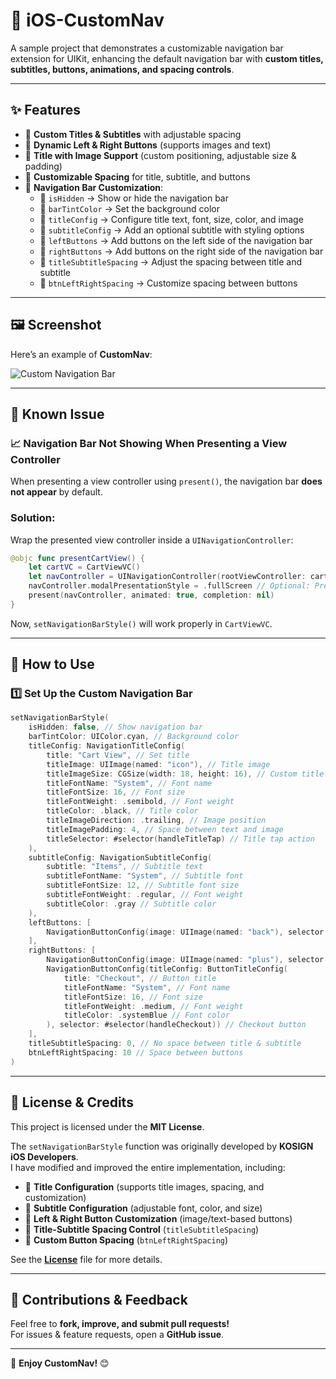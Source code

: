# 📱 iOS-CustomNav

A sample project that demonstrates a customizable navigation bar extension for UIKit, enhancing the default navigation bar with **custom titles, subtitles, buttons, animations, and spacing controls**.

---

## ✨ Features
- 🔹 **Custom Titles & Subtitles** with adjustable spacing
- 🔹 **Dynamic Left & Right Buttons** (supports images and text)
- 🔹 **Title with Image Support** (custom positioning, adjustable size & padding)
- 🔹 **Customizable Spacing** for title, subtitle, and buttons
- 🔹 **Navigation Bar Customization**:
  - 🔹 `isHidden` → Show or hide the navigation bar
  - 🔹 `barTintColor` → Set the background color
  - 🔹 `titleConfig` → Configure title text, font, size, color, and image
  - 🔹 `subtitleConfig` → Add an optional subtitle with styling options
  - 🔹 `leftButtons` → Add buttons on the left side of the navigation bar
  - 🔹 `rightButtons` → Add buttons on the right side of the navigation bar
  - 🔹 `titleSubtitleSpacing` → Adjust the spacing between title and subtitle
  - 🔹 `btnLeftRightSpacing` → Customize spacing between buttons

---

## 🖼 Screenshot 
Here’s an example of **CustomNav**:

![Custom Navigation Bar](https://github.com/user-attachments/assets/b764b4a0-a27a-4103-ac6d-b26cea745803)

---

## 📌 Known Issue
### 📈 **Navigation Bar Not Showing When Presenting a View Controller**
When presenting a view controller using `present()`, the navigation bar **does not appear** by default.

### **Solution:**
Wrap the presented view controller inside a `UINavigationController`:
```swift
@objc func presentCartView() {
    let cartVC = CartViewVC()
    let navController = UINavigationController(rootViewController: cartVC)
    navController.modalPresentationStyle = .fullScreen // Optional: Present full screen
    present(navController, animated: true, completion: nil)
}
```
Now, `setNavigationBarStyle()` will work properly in `CartViewVC`.

---

## 📌 How to Use
### **1️⃣ Set Up the Custom Navigation Bar**
```swift
setNavigationBarStyle(
    isHidden: false, // Show navigation bar
    barTintColor: UIColor.cyan, // Background color
    titleConfig: NavigationTitleConfig(
        title: "Cart View", // Set title
        titleImage: UIImage(named: "icon"), // Title image
        titleImageSize: CGSize(width: 18, height: 16), // Custom title image size
        titleFontName: "System", // Font name
        titleFontSize: 16, // Font size
        titleFontWeight: .semibold, // Font weight
        titleColor: .black, // Title color
        titleImageDirection: .trailing, // Image position
        titleImagePadding: 4, // Space between text and image
        titleSelector: #selector(handleTitleTap) // Title tap action
    ),
    subtitleConfig: NavigationSubtitleConfig(
        subtitle: "Items", // Subtitle text
        subtitleFontName: "System", // Subtitle font
        subtitleFontSize: 12, // Subtitle font size
        subtitleFontWeight: .regular, // Font weight
        subtitleColor: .gray // Subtitle color
    ),
    leftButtons: [
        NavigationButtonConfig(image: UIImage(named: "back"), selector: #selector(handleBack)) // Back button
    ],
    rightButtons: [
        NavigationButtonConfig(image: UIImage(named: "plus"), selector: #selector(handleAddItem)), // Plus button
        NavigationButtonConfig(titleConfig: ButtonTitleConfig(
            title: "Checkout", // Button title
            titleFontName: "System", // Font name
            titleFontSize: 16, // Font size
            titleFontWeight: .medium, // Font weight
            titleColor: .systemBlue // Font color
        ), selector: #selector(handleCheckout)) // Checkout button
    ],
    titleSubtitleSpacing: 0, // No space between title & subtitle
    btnLeftRightSpacing: 10 // Space between buttons
)
```

---

## 📄 License & Credits
This project is licensed under the **MIT License**.

The `setNavigationBarStyle` function was originally developed by **KOSIGN iOS Developers**.  
I have modified and improved the entire implementation, including:

- 🔹 **Title Configuration** (supports title images, spacing, and customization)
- 🔹 **Subtitle Configuration** (adjustable font, color, and size)
- 🔹 **Left & Right Button Customization** (image/text-based buttons)
- 🔹 **Title-Subtitle Spacing Control** (`titleSubtitleSpacing`)
- 🔹 **Custom Button Spacing** (`btnLeftRightSpacing`)

See the **[License](LICENSE)** file for more details.

---

## 🎯 Contributions & Feedback
Feel free to **fork, improve, and submit pull requests!**  
For issues & feature requests, open a **GitHub issue**.

---

🚀 **Enjoy CustomNav!** 😊
